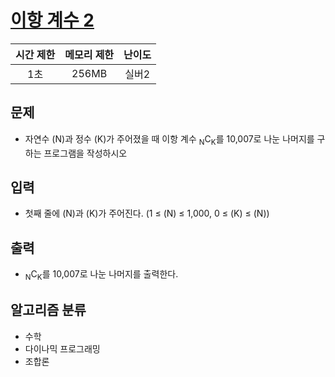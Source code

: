 # [이항 계수 2](https://www.acmicpc.net/problem/11051)

| 시간 제한 | 메모리 제한 | 난이도 |
| :-------: | :---------: | :----: |
|    1초    |    256MB    | 실버2  |

## 문제

- 자연수 \(N\)과 정수 \(K\)가 주어졌을 때 이항 계수 <sub>N</sub>C<sub>K</sub>를 10,007로 나눈 나머지를 구하는 프로그램을 작성하시오

## 입력

- 첫째 줄에 \(N\)과 \(K\)가 주어진다. (1 ≤ \(N\) ≤ 1,000, 0 ≤ \(K\) ≤ \(N\))

## 출력

- <sub>N</sub>C<sub>K</sub>를 10,007로 나눈 나머지를 출력한다.

## 알고리즘 분류

- 수학
- 다이나믹 프로그래밍
- 조합론
